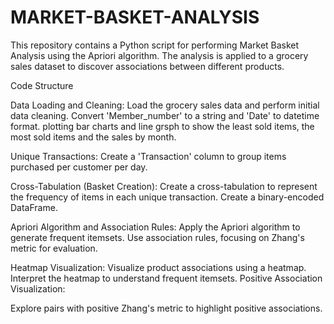 # MARKET-BASKET-ANALYSIS
This repository contains a Python script for performing Market Basket Analysis using the Apriori algorithm. The analysis is applied to a grocery sales dataset to discover associations between different products.

Code Structure

Data Loading and Cleaning:
Load the grocery sales data and perform initial data cleaning.
Convert 'Member_number' to a string and 'Date' to datetime format.
plotting bar charts and line grsph to show the least sold items, the most sold items and the sales by month.

Unique Transactions:
Create a 'Transaction' column to group items purchased per customer per day.

Cross-Tabulation (Basket Creation):
Create a cross-tabulation to represent the frequency of items in each unique transaction.
Create a binary-encoded DataFrame.

Apriori Algorithm and Association Rules:
Apply the Apriori algorithm to generate frequent itemsets.
Use association rules, focusing on Zhang's metric for evaluation.

Heatmap Visualization:
Visualize product associations using a heatmap.
Interpret the heatmap to understand frequent itemsets.
Positive Association Visualization:

Explore pairs with positive Zhang's metric to highlight positive associations.
